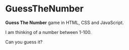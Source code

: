 # GuessTheNumber
**Guess The Number** game in HTML, CSS and JavaScript.

I am thinking of a number between 1-100.

Can you guess it?
